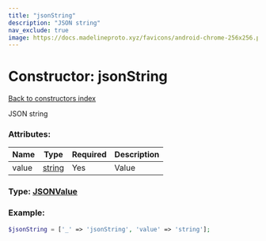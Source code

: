 ```yaml
---
title: "jsonString"
description: "JSON string"
nav_exclude: true
image: https://docs.madelineproto.xyz/favicons/android-chrome-256x256.png
---
```

# Constructor: jsonString  
[Back to constructors index](index.md)



JSON string

### Attributes:

| Name     |    Type       | Required | Description |
|----------|---------------|----------|-------------|
|value|[string](../types/string.md) | Yes|Value|



### Type: [JSONValue](../types/JSONValue.md)


### Example:

```php
$jsonString = ['_' => 'jsonString', 'value' => 'string'];
```  
